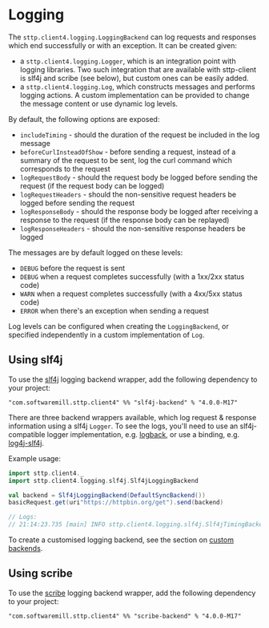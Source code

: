 # Logging 

The `sttp.client4.logging.LoggingBackend` can log requests and responses which end successfully or with an exception. It can be created given:

* a `sttp.client4.logging.Logger`, which is an integration point with logging libraries. Two such integration that are available with sttp-client is slf4j and scribe (see below), but custom ones can be easily added.
* a `sttp.client4.logging.Log`, which constructs messages and performs logging actions. A custom implementation can be provided to change the message content or use dynamic log levels.

By default, the following options are exposed:

* `includeTiming` - should the duration of the request be included in the log message
* `beforeCurlInsteadOfShow` - before sending a request, instead of a summary of the request to be sent, log the curl command which corresponds to the request
* `logRequestBody` - should the request body be logged before sending the request (if the request body can be logged)
* `logRequestHeaders` - should the non-sensitive request headers be logged before sending the request 
* `logResponseBody` - should the response body be logged after receiving a response to the request (if the response body can be replayed)  
* `logResponseHeaders` - should the non-sensitive response headers be logged  

The messages are by default logged on these levels:

* `DEBUG` before the request is sent
* `DEBUG` when a request completes successfully (with a 1xx/2xx status code)
* `WARN` when a request completes successfully (with a 4xx/5xx status code)
* `ERROR` when there's an exception when sending a request

Log levels can be configured when creating the `LoggingBackend`, or specified independently in a custom implementation of `Log`.

## Using slf4j

To use the [slf4j](http://www.slf4j.org) logging backend wrapper, add the following dependency to your project:

```
"com.softwaremill.sttp.client4" %% "slf4j-backend" % "4.0.0-M17"
``` 

There are three backend wrappers available, which log request & response information using a slf4j `Logger`. To see the logs, you'll need to use an slf4j-compatible logger implementation, e.g.  [logback](http://logback.qos.ch), or use a binding, e.g. [log4j-slf4j](https://logging.apache.org/log4j/2.x/log4j-slf4j-impl.html).

Example usage:

```scala
import sttp.client4._
import sttp.client4.logging.slf4j.Slf4jLoggingBackend

val backend = Slf4jLoggingBackend(DefaultSyncBackend())
basicRequest.get(uri"https://httpbin.org/get").send(backend)

// Logs:
// 21:14:23.735 [main] INFO sttp.client4.logging.slf4j.Slf4jTimingBackend - Request: GET https://httpbin.org/get, took: 0.795s, response: 200
```

To create a customised logging backend, see the section on [custom backends](custom.md).

## Using scribe

To use the [scribe](https://github.com/outr/scribe) logging backend wrapper, add the following dependency to your project:

```
"com.softwaremill.sttp.client4" %% "scribe-backend" % "4.0.0-M17"
``` 